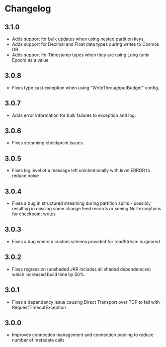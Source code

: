 # Changelog

## 3.1.0
- Adds support for bulk updates when using nested partition keys
- Adds support for Decimal and Float data types during writes to Cosmos DB.
- Adds support for Timestamp types when they are using Long (unix Epoch) as a value

## 3.0.8
- Fixes type cast exception when using "WriteThroughputBudget" config.

## 3.0.7
- Adds error information for bulk failures to exception and log.

## 3.0.6
- Fixes streaming checkpoint issues.

## 3.0.5
- Fixes log level of a message left unintentionally with level ERROR to reduce noise

## 3.0.4
- Fixes a bug in structured streaming during partition splits - possibly resulting in missing some change feed records or seeing Null exceptions for checkpoint writes

## 3.0.3
- Fixes a bug where a custom schema provided for readStream is ignored

## 3.0.2
- Fixes regression (unshaded JAR includes all shaded dependencies) which increased build time by 50%

## 3.0.1
- Fixes a dependency issue causing Direct Transport over TCP to fail with RequestTimeoutException

## 3.0.0
- Improves connection management and connection pooling to reduce number of metadata calls